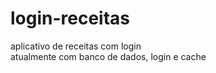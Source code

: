 # login-receitas
aplicativo de receitas com login <br>
atualmente com banco de dados, login e cache
